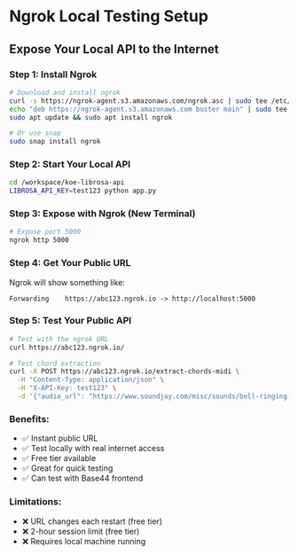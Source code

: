 # Ngrok Local Testing Setup

## Expose Your Local API to the Internet

### Step 1: Install Ngrok
```bash
# Download and install ngrok
curl -s https://ngrok-agent.s3.amazonaws.com/ngrok.asc | sudo tee /etc/apt/trusted.gpg.d/ngrok.asc >/dev/null
echo "deb https://ngrok-agent.s3.amazonaws.com buster main" | sudo tee /etc/apt/sources.list.d/ngrok.list
sudo apt update && sudo apt install ngrok

# Or use snap
sudo snap install ngrok
```

### Step 2: Start Your Local API
```bash
cd /workspace/koe-librosa-api
LIBROSA_API_KEY=test123 python app.py
```

### Step 3: Expose with Ngrok (New Terminal)
```bash
# Expose port 5000
ngrok http 5000
```

### Step 4: Get Your Public URL
Ngrok will show something like:
```
Forwarding    https://abc123.ngrok.io -> http://localhost:5000
```

### Step 5: Test Your Public API
```bash
# Test with the ngrok URL
curl https://abc123.ngrok.io/

# Test chord extraction
curl -X POST https://abc123.ngrok.io/extract-chords-midi \
  -H "Content-Type: application/json" \
  -H "X-API-Key: test123" \
  -d '{"audio_url": "https://www.soundjay.com/misc/sounds/bell-ringing-05.wav", "include_tracks": ["chords"]}'
```

### Benefits:
- ✅ Instant public URL
- ✅ Test locally with real internet access
- ✅ Free tier available
- ✅ Great for quick testing
- ✅ Can test with Base44 frontend

### Limitations:
- ❌ URL changes each restart (free tier)
- ❌ 2-hour session limit (free tier)
- ❌ Requires local machine running